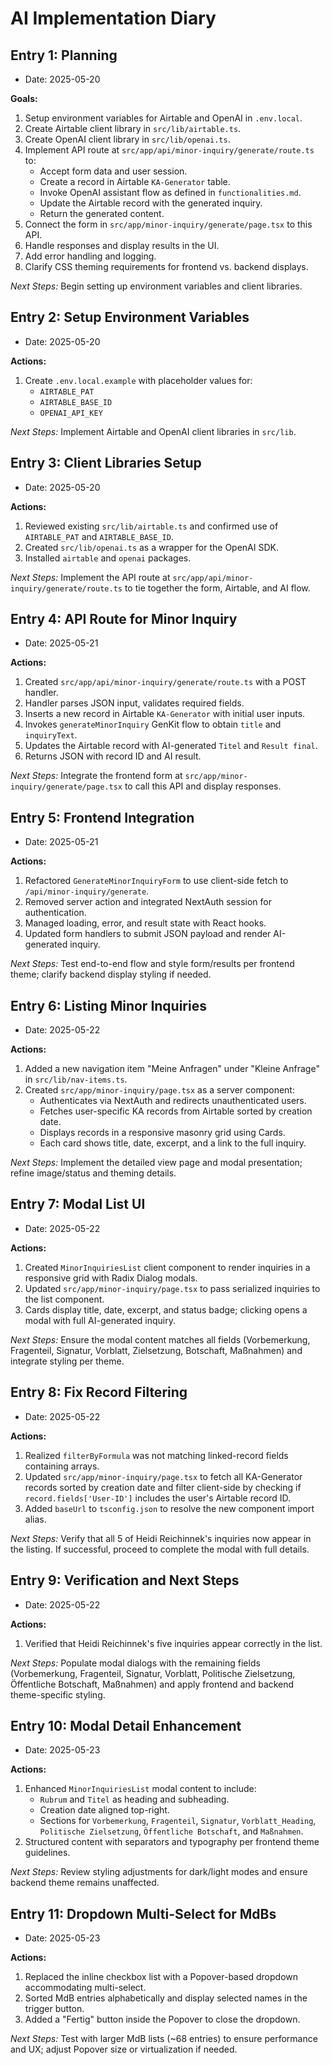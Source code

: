 # AI Implementation Diary

## Entry 1: Planning

- Date: 2025-05-20

**Goals:**
1. Setup environment variables for Airtable and OpenAI in `.env.local`.
2. Create Airtable client library in `src/lib/airtable.ts`.
3. Create OpenAI client library in `src/lib/openai.ts`.
4. Implement API route at `src/app/api/minor-inquiry/generate/route.ts` to:
   - Accept form data and user session.
   - Create a record in Airtable `KA-Generator` table.
   - Invoke OpenAI assistant flow as defined in `functionalities.md`.
   - Update the Airtable record with the generated inquiry.
   - Return the generated content.
5. Connect the form in `src/app/minor-inquiry/generate/page.tsx` to this API.
6. Handle responses and display results in the UI.
7. Add error handling and logging.
8. Clarify CSS theming requirements for frontend vs. backend displays.

*Next Steps:* Begin setting up environment variables and client libraries.

## Entry 2: Setup Environment Variables

- Date: 2025-05-20

**Actions:**
1. Create `.env.local.example` with placeholder values for:
   - `AIRTABLE_PAT`
   - `AIRTABLE_BASE_ID`
   - `OPENAI_API_KEY`

*Next Steps:* Implement Airtable and OpenAI client libraries in `src/lib`.

## Entry 3: Client Libraries Setup

- Date: 2025-05-20

**Actions:**
1. Reviewed existing `src/lib/airtable.ts` and confirmed use of `AIRTABLE_PAT` and `AIRTABLE_BASE_ID`.
2. Created `src/lib/openai.ts` as a wrapper for the OpenAI SDK.
3. Installed `airtable` and `openai` packages.

*Next Steps:* Implement the API route at `src/app/api/minor-inquiry/generate/route.ts` to tie together the form, Airtable, and AI flow.

## Entry 4: API Route for Minor Inquiry

- Date: 2025-05-21

**Actions:**
1. Created `src/app/api/minor-inquiry/generate/route.ts` with a POST handler.
2. Handler parses JSON input, validates required fields.
3. Inserts a new record in Airtable `KA-Generator` with initial user inputs.
4. Invokes `generateMinorInquiry` GenKit flow to obtain `title` and `inquiryText`.
5. Updates the Airtable record with AI-generated `Titel` and `Result final`.
6. Returns JSON with record ID and AI result.

*Next Steps:* Integrate the frontend form at `src/app/minor-inquiry/generate/page.tsx` to call this API and display responses.

## Entry 5: Frontend Integration

- Date: 2025-05-21

**Actions:**
1. Refactored `GenerateMinorInquiryForm` to use client-side fetch to `/api/minor-inquiry/generate`.
2. Removed server action and integrated NextAuth session for authentication.
3. Managed loading, error, and result state with React hooks.
4. Updated form handlers to submit JSON payload and render AI-generated inquiry.

*Next Steps:* Test end-to-end flow and style form/results per frontend theme; clarify backend display styling if needed.

## Entry 6: Listing Minor Inquiries

- Date: 2025-05-22

**Actions:**
1. Added a new navigation item "Meine Anfragen" under "Kleine Anfrage" in `src/lib/nav-items.ts`.
2. Created `src/app/minor-inquiry/page.tsx` as a server component:
   - Authenticates via NextAuth and redirects unauthenticated users.
   - Fetches user-specific KA records from Airtable sorted by creation date.
   - Displays records in a responsive masonry grid using Cards.
   - Each card shows title, date, excerpt, and a link to the full inquiry.

*Next Steps:* Implement the detailed view page and modal presentation; refine image/status and theming details.

## Entry 7: Modal List UI

- Date: 2025-05-22

**Actions:**
1. Created `MinorInquiriesList` client component to render inquiries in a responsive grid with Radix Dialog modals.
2. Updated `src/app/minor-inquiry/page.tsx` to pass serialized inquiries to the list component.
3. Cards display title, date, excerpt, and status badge; clicking opens a modal with full AI-generated inquiry.

*Next Steps:* Ensure the modal content matches all fields (Vorbemerkung, Fragenteil, Signatur, Vorblatt, Zielsetzung, Botschaft, Maßnahmen) and integrate styling per theme.

## Entry 8: Fix Record Filtering

- Date: 2025-05-22

**Actions:**
1. Realized `filterByFormula` was not matching linked-record fields containing arrays.
2. Updated `src/app/minor-inquiry/page.tsx` to fetch all KA-Generator records sorted by creation date and filter client-side by checking if `record.fields['User-ID']` includes the user's Airtable record ID.
3. Added `baseUrl` to `tsconfig.json` to resolve the new component import alias.

*Next Steps:* Verify that all 5 of Heidi Reichinnek's inquiries now appear in the listing. If successful, proceed to complete the modal with full details.

## Entry 9: Verification and Next Steps

- Date: 2025-05-22

**Actions:**
1. Verified that Heidi Reichinnek's five inquiries appear correctly in the list.

*Next Steps:* Populate modal dialogs with the remaining fields (Vorbemerkung, Fragenteil, Signatur, Vorblatt, Politische Zielsetzung, Öffentliche Botschaft, Maßnahmen) and apply frontend and backend theme-specific styling.

## Entry 10: Modal Detail Enhancement

- Date: 2025-05-23

**Actions:**
1. Enhanced `MinorInquiriesList` modal content to include:
   - `Rubrum` and `Titel` as heading and subheading.
   - Creation date aligned top-right.
   - Sections for `Vorbemerkung`, `Fragenteil`, `Signatur`, `Vorblatt_Heading`, `Politische Zielsetzung`, `Öffentliche Botschaft`, and `Maßnahmen`.
2. Structured content with separators and typography per frontend theme guidelines.

*Next Steps:* Review styling adjustments for dark/light modes and ensure backend theme remains unaffected.

## Entry 11: Dropdown Multi-Select for MdBs

- Date: 2025-05-23

**Actions:**
1. Replaced the inline checkbox list with a Popover-based dropdown accommodating multi-select.
2. Sorted MdB entries alphabetically and display selected names in the trigger button.
3. Added a "Fertig" button inside the Popover to close the dropdown.

*Next Steps:* Test with larger MdB lists (~68 entries) to ensure performance and UX; adjust Popover size or virtualization if needed. 